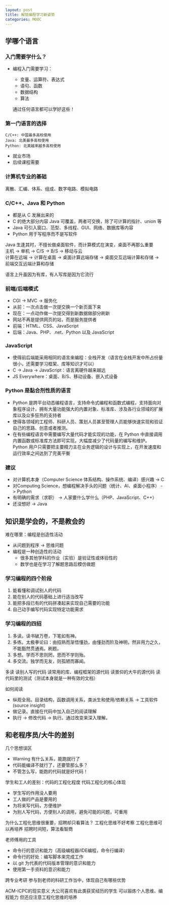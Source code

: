 ```yaml
---
layout: post
title: 解锁编程学习新姿势
categories: MOOC
---
```


## 学哪个语言

### 入门需要学什么？

*   编程入门需要学习：
    *   变量、运算符、表达式
    *   语句、函数
    *   数据结构
    *   算法

    通过任何语言都可以学好这些！

### 第一门语言的选择

    C/C++: 中国最多高校使用  
    Java: 北美最多高校使用  
    Python: 北美越来越多高校使用  

*   就业市场
*   后续课程需要

### 计算机专业的基础

离散、汇编、体系、组成、数字电路、模拟电路


### C/C++、Java 和 Python

*   都是从 C 发展出来的
*   C 的绝大部分内容 Java 可覆盖，两者可交换，除了可计算的指针、union 等
*   Java 可引入窗口、范型、多线程、GUI、网络、数据库等内容
*   Python 用于写程序而不是写软件

Java 生逢其时，不擅长做桌面软件，而计算模式在演变，桌面不再那么重要  
主机 -> 单机 -> C/S -> B/S -> 移动与云  
计算在远端 -> 计算在桌面 -> 桌面计算远端存储 -> 桌面交互远端计算和存储 -> 前端交互远端计算和存储  

语言上升虽因为有库，有人写库是因为它流行

### 前端/后端模式

*    CGI -> MVC -> 服务化
*    从前：一次点击做一次提交换一个新页面下来
*    现在：一点动作做一次提交得到新数据做部分刷新
*    网站不再是提供网页的站，而是服务提供者
*    前端：HTML、CSS、JavaScript
*    后端：Java、PHP、.net、Python 以及 JavaScript

### JavaScript

*    使得前后端能采用相同的语言来编程：全栈开发（语言在全栈开发中所占份量很小，还需要学习框架、库等知识才可以）
*    C -> Java -> JavaScript：语言离硬件越来越远
*    JS Everywhere：桌面、B/S、移动设备、嵌入式设备

### Python 是黏合剂性质的语言

*    Python 是跨平台动态编程语言，支持命令式编程和函数式编程，支持面向对象程序设计，拥有大量功能强大的内置对象、标准库、涉及各行业领域的扩展库以及众多狂热的支持者
*    使得各领域的工程师、科研人员、策划人员甚至管理人员能够快速实现和验证自己的思路、创意或者推测。
*    在有些编程语言中需要编写大量代码才能实现的功能，在 Python 中直接调用内置函数或标准库方法即可实现，大幅度减少了代码量的编写和维护。 Python 用户只需要把主要精力主在业务逻辑的设计与实现上，在开发速度和运行效率之间达到了完美平衡

### 建议

*    对计算机本身（Computer Science 体系结构、操作系统、编译）感兴趣 -> C
*    对Computing Science，想编程解决手头的问题（统计、AI、桌面小程序） -> Python
*    有明确的需求（求职） -> 人家要什么学什么（PHP、JavaScript、C++）
*    还没想好 -> Java

## 知识是学会的，不是教会的

难在哪里：编程是创造性活动

*    从问题到程序 -> 思维问题
*    编程是一种创造性的活动
     *    很多其他学科的作业（实验）是验证性或体验性的
     *    数学也是在学习了解题思路后模仿做题
### 学习编程的四个阶段
1.    能看懂和调试别人的代码
2.    能在别人的代码基础上进行适当改写
3.    能把多段已有的代码拼凑起来实现自己需要的功能
4.    自己动手编写代码实现特定功能需求

### 学习编程的四招
1.    多读。读书破万卷，下笔如有神。
2.    多练。太极拳论曰：由招熟而渐悟懂劲，由懂劲而阶及神明，然非用力之久，不能豁然贯通焉。刷题。
3.    多想。学而不思则罔，思而不学则殆。
4.    多交流。独学而无友，则孤陋而寡闻。

多读
读别人写的代码
读常用的库、编程框架的源代码
读景仰的大牛的源代码
读代码里的测试（测试本身就是一种有效的文档）


如何阅读

*    纵观全局。目录结构，函数调用关系，类派生和使用/依赖关系 -> 工具软件(source insight)
*    做记录。直接在代码中加入自己的阅读理解
*    执行 -> 修改代码 -> 执行。通过改变来深入理解。

## 和老程序员/大牛的差别

几个思想误区

*    Warning 有什么关系，能跑就行了
*    代码能编译不就行了，还要管那么多？
*    不管怎么写，能跑的代码就是好代码！

学生和工人的差别：代码的工程化程度
代码工程化的核心体现

*   学生写的作用没人要用
*   工人做的产品是要用的
*   为将来写代码，方便维护
*   为别人写代码，方便别人的调用，避免可能的问题，可重用

为什么工程化思维很重要，招聘却只看算法？
工程化思维不好考察
工程化思维可以再培养
招聘时间短，算法看智商


老师傅用的工具

*    命令行的意识和能力（高级编程器/IDE编程，命令行编译）
*    命令行的好处：编写脚本来完成工作
*    以 git 为代表的代码版本管理的意识和能力
*    使用第一手资料的意识和能力


跨专业考研
参与到老师的科研工作当中，体现自己有哪些优势

ACM-ICPC的现实意义
大公司喜欢有此类获奖经历的学生
可以锻炼个人思维、编程能力
但还应注意工程化思维的培养
